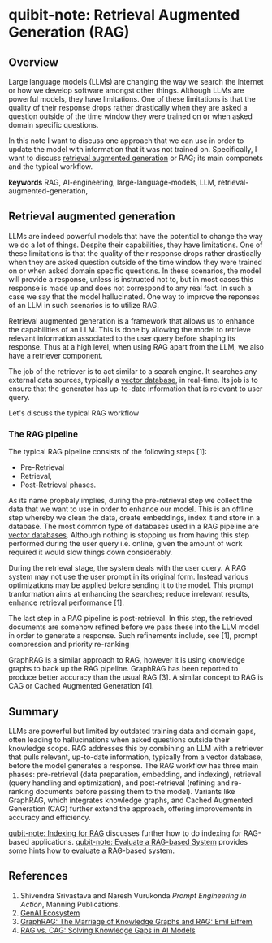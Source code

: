 # quibit-note: Retrieval Augmented Generation (RAG)

## Overview

Large language models (LLMs) are changing the way we search the internet or how we
develop software amongst other things. Although LLMs  are powerful models, they have limitations.
One of these limitations is that the quality of their response drops rather drastically when they are 
asked a question outside of the time window they were trained on or when asked domain specific questions.

In this note I want to discuss one approach that we can use in order to update the model
with information that it was not trained on. 
Specifically, I want to discuss <a href="https://en.wikipedia.org/wiki/Retrieval-augmented_generation">retrieval augmented generation</a> or RAG; its main componets and
the typical workflow.

**keywords** RAG, AI-engineering, large-language-models, LLM, retrieval-augmented-generation, 


## Retrieval augmented generation 


LLMs are indeed powerful models that have the potential to  change the way we do a lot of things.
Despite their capabilities, they have limitations.
One of these limitations is that the quality of their response drops rather drastically when they are 
asked question outside of the time window they were trained on or when asked domain specific questions.
In these scenarios, the model will provide a response, unless is instructed not to, but in most cases
this response is made up and does not correspond to any real fact. In such a case we say that the model hallucinated.
One way to improve the reponses of an LLM in such scenarios is to utilize RAG.

Retrieval augmented generation is a framework that allows us to enhance the capabilities of an LLM.
This is done by allowing the model to retrieve relevant information associated to the user query before shaping its response.
Thus  at a high level, when using RAG apart from the LLM, we also have a retriever component.

The job of the retriever is to act similar to a search engine. It searches any external data sources, 
typically a <a href="https://en.wikipedia.org/wiki/Vector_database">vector database</a>, in real-time.
Its job is to ensure that the generator has up-to-date information that is relevant to user query.

Let's discuss the typical RAG workflow

### The RAG pipeline

The typical RAG pipeline consists of the following steps [1]:

- Pre-Retrieval 
- Retrieval, 
- Post-Retrieval phases. 

As its name propbaly implies, during the pre-retrieval step we collect the data that we want to use in order to enhance our model.
This is an offline step whereby we clean the data, create embeddings, index it and store in a database. The most common type
of databases used in a RAG pipeline are <a href="https://en.wikipedia.org/wiki/Vector_database">vector databases</a>. 
Although nothing is stopping us from having this step performed during the user query i.e. online, given the amount of work required it would slow things down
considerably.

During the retrieval stage, the system deals with the user query. A RAG system may not use the user prompt in its original form.
Instead various optimizations may be applied before sending it to the model. This prompt tranformation aims at enhancing the searches; reduce irrelevant results, enhance retrieval performance [1]. 

The last step in a RAG pipeline is  post-retrieval. In this step, the retrieved documents are somehow refined before we pass these into the LLM model in order to generate a response.
Such refinements include, see [1], prompt compression and priority re-ranking


GraphRAG is a similar approach to RAG, however it is using knowledge graphs to back up the RAG pipeline. GraphRAG has been reported to produce
better accuracy than the usual RAG [3]. A similar concept to RAG is CAG or Cached Augmented Generation [4].


## Summary

LLMs are powerful but limited by outdated training data and domain gaps, often leading to hallucinations when asked questions outside their knowledge scope. RAG addresses this by combining an LLM with a retriever that pulls relevant, up-to-date information, typically from a vector database, before the model generates a response. The RAG workflow has three main phases: pre-retrieval (data preparation, embedding, and indexing), retrieval (query handling and optimization), and post-retrieval (refining and re-ranking documents before passing them to the model). Variants like GraphRAG, which integrates knowledge graphs, and Cached Augmented Generation (CAG) further extend the approach, offering improvements in accuracy and efficiency.

<a href="2025-08-21-indexing-for-rag.md">qubit-note: Indexing for RAG</a> discusses further how to do indexing for RAG-based applications.
<a href="2025-08-28-evaluate-RAG-based-system.md">qubit-note: Evaluate a RAG-based System</a> provides some hints how to evaluate a RAG-based system.

## References

1. Shivendra Srivastava and Naresh Vurukonda _Prompt Engineering in Action_, Manning Publications.
2. <a href="https://neo4j.com/labs/genai-ecosystem/">GenAI Ecosystem</a>
3. <a href="https://www.youtube.com/watch?v=knDDGYHnnSI">GraphRAG: The Marriage of Knowledge Graphs and RAG: Emil Eifrem</a>
4. <a href="https://www.youtube.com/watch?v=HdafI0t3sEY">RAG vs. CAG: Solving Knowledge Gaps in AI Models</a>
